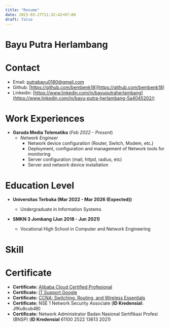 ```yaml
---
title: "Resume"
date: 2023-03-27T11:32:42+07:00
draft: false
---
```


# Bayu Putra Herlambang

# Contact
- Email: [putrabayu0180@gmail.com](mailto:putrabayu0180@gmail.com)
- Github: [https://github.com/bembenk18](https://github.com/bembenk18)
- Linkedin: [https://www.linkedin.com/in/bayuputraherlambang](https://www.linkedin.com/in/bayu-putra-herlambang-5a4045202/)
# Work Experiences
- **Garuda Media Telematika** (*Feb 2022 - Present*)
    * *Network Engineer*
       * Network device configuration (Router, Switch, Modem, etc.)
       * Deployment, configuration and management of Network tools for monitoring
       * Server configuration (mail, httpd, radius, etc)
       * Server and network device installation
# Education Level
- **Universitas Terbuka (Mar 2022 - Mar 2026 (Expected))**
    * Undergraduate in Information Systems

- **SMKN 3 Jombang (Jun 2018 - Jun 2021)**
    * Vocational High School in Computer and Network Engineering

# Skill

# Certificate
- **Certificate:** [Alibaba Cloud Certified Profesional](https://edu.alibabacloud.com/clouder/Certificate/search?type=1&num=IACP01230800097790)
- **Certificate:** [IT Support Google](https://www.coursera.org/account/accomplishments/professional-cert/5Q8DD2QR8LNG)
- **Certificate:** [CCNA: Switching, Routing, and Wireless Essentials](https://www.credly.com/badges/1f4e9f80-3504-4fe2-81ac-7b6caa9e54a3)
- **Certificate:** NSE 1 Network Security Associate (**ID Kredensial:** JfKu8cub4B)
- **Certificate:** Network Administrator Badan Nasional Sertifikasi Profesi (BNSP) (**ID Kredensial** 61100 2522 13613 2021)